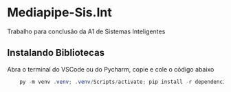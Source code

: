 # Mediapipe-Sis.Int
Trabalho para conclusão da A1 de Sistemas Inteligentes

## Instalando Bibliotecas
Abra o terminal do VSCode ou do Pycharm, copie e cole o código abaixo
``` PowerShell
    py -m venv .venv; .venv/Scripts/activate; pip install -r dependencias.txt
```